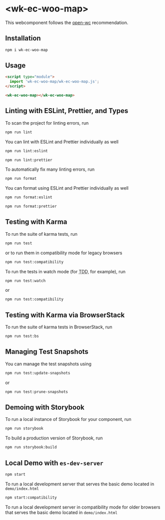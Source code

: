 # \<wk-ec-woo-map>

This webcomponent follows the [open-wc](https://github.com/open-wc/open-wc) recommendation.

## Installation
```bash
npm i wk-ec-woo-map
```

## Usage
```html
<script type="module">
  import 'wk-ec-woo-map/wk-ec-woo-map.js';
</script>

<wk-ec-woo-map></wk-ec-woo-map>
```

## Linting with ESLint, Prettier, and Types
To scan the project for linting errors, run
```bash
npm run lint
```

You can lint with ESLint and Prettier individually as well
```bash
npm run lint:eslint
```
```bash
npm run lint:prettier
```

To automatically fix many linting errors, run
```bash
npm run format
```

You can format using ESLint and Prettier individually as well
```bash
npm run format:eslint
```
```bash
npm run format:prettier
```

## Testing with Karma
To run the suite of karma tests, run
```bash
npm run test
```
or to run them in compatibility mode for legacy browsers
```bash
npm run test:compatibility
```

To run the tests in watch mode (for <abbr title="test driven development">TDD</abbr>, for example), run

```bash
npm run test:watch
```
or
```bash
npm run test:compatibility
```

## Testing with Karma via BrowserStack
To run the suite of karma tests in BrowserStack, run
```bash
npm run test:bs
```

## Managing Test Snapshots
You can manage the test snapshots using
```bash
npm run test:update-snapshots
```
or
```bash
npm run test:prune-snapshots
```

## Demoing with Storybook
To run a local instance of Storybook for your component, run
```bash
npm run storybook
```

To build a production version of Storybook, run
```bash
npm run storybook:build
```


## Local Demo with `es-dev-server`
```bash
npm start
```
To run a local development server that serves the basic demo located in `demo/index.html`

```bash
npm start:compatibility
```
To run a local development server in compatibility mode for older browsers that serves the basic demo located in `demo/index.html`
